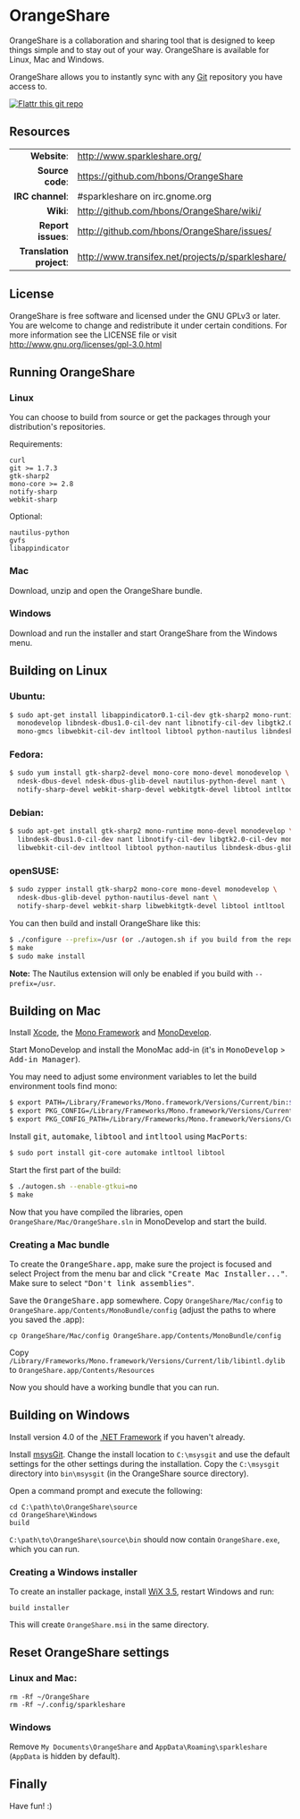 # OrangeShare

OrangeShare is a collaboration and sharing tool that is designed to keep
things simple and to stay out of your way. OrangeShare is available for Linux, Mac and Windows.

OrangeShare allows you to instantly sync with any [Git](http://www.git-scm.org/) repository you have access to.

[![Flattr this git repo](http://api.flattr.com/button/flattr-badge-large.png)](https://flattr.com/thing/21770/OrangeShare-Sharing-work-made-easy)

## Resources

|||
|-----------------------------------:|:--------------------------|
|              **Website**: | http://www.sparkleshare.org/ |
|          **Source code**: | https://github.com/hbons/OrangeShare |
|          **IRC channel**: | #sparkleshare on irc.gnome.org |
|                 **Wiki**: | http://github.com/hbons/OrangeShare/wiki/ |
|        **Report issues**: | http://github.com/hbons/OrangeShare/issues/ |
|  **Translation project**: | http://www.transifex.net/projects/p/sparkleshare/ |


## License

OrangeShare is free software and licensed under the GNU GPLv3 or later. You
are welcome to change and redistribute it under certain conditions. For more
information see the LICENSE file or visit http://www.gnu.org/licenses/gpl-3.0.html


## Running OrangeShare

### Linux

You can choose to build from source or get the packages through your distribution's repositories.

Requirements:

```
curl
git >= 1.7.3
gtk-sharp2
mono-core >= 2.8
notify-sharp
webkit-sharp
```

Optional:

```
nautilus-python
gvfs
libappindicator
```


### Mac

Download, unzip and open the OrangeShare bundle.


### Windows

Download and run the installer and start OrangeShare from the Windows menu.


## Building on Linux

### Ubuntu:

```bash
$ sudo apt-get install libappindicator0.1-cil-dev gtk-sharp2 mono-runtime mono-devel \
  monodevelop libndesk-dbus1.0-cil-dev nant libnotify-cil-dev libgtk2.0-cil-dev mono-mcs 
  mono-gmcs libwebkit-cil-dev intltool libtool python-nautilus libndesk-dbus-glib1.0-cil-dev
```

### Fedora:

```bash
$ sudo yum install gtk-sharp2-devel mono-core mono-devel monodevelop \
  ndesk-dbus-devel ndesk-dbus-glib-devel nautilus-python-devel nant \
  notify-sharp-devel webkit-sharp-devel webkitgtk-devel libtool intltool
```

### Debian:

```bash
$ sudo apt-get install gtk-sharp2 mono-runtime mono-devel monodevelop \
  libndesk-dbus1.0-cil-dev nant libnotify-cil-dev libgtk2.0-cil-dev mono-mcs mono-gmcs \
  libwebkit-cil-dev intltool libtool python-nautilus libndesk-dbus-glib1.0-cil-dev
```

### openSUSE:

```bash
$ sudo zypper install gtk-sharp2 mono-core mono-devel monodevelop \
  ndesk-dbus-glib-devel python-nautilus-devel nant \
  notify-sharp-devel webkit-sharp libwebkitgtk-devel libtool intltool
```


You can then build and install OrangeShare like this:

```bash
$ ./configure --prefix=/usr (or ./autogen.sh if you build from the repository)
$ make
$ sudo make install
```

**Note:**  The Nautilus extension will only be enabled if you build with `--prefix=/usr`.


## Building on Mac

Install [Xcode](https://developer.apple.com/xcode/), the [Mono Framework](http://www.mono-project.com/) 
and [MonoDevelop](http://monodevelop.com/).

Start MonoDevelop and install the MonoMac add-in (it's in <tt>MonoDevelop</tt> > <tt>Add-in Manager</tt>).


You may need to adjust some environment variables to let the build environment tools find mono:
   
```bash
$ export PATH=/Library/Frameworks/Mono.framework/Versions/Current/bin:$PATH
$ export PKG_CONFIG=/Library/Frameworks/Mono.framework/Versions/Current/bin/pkg-config
$ export PKG_CONFIG_PATH=/Library/Frameworks/Mono.framework/Versions/Current/lib/pkgconfig
```

Install <tt>git</tt>, <tt>automake</tt>, <tt>libtool</tt> and <tt>intltool</tt> using <tt>MacPorts</tt>:

```bash
$ sudo port install git-core automake intltool libtool
```
   
Start the first part of the build:

```bash
$ ./autogen.sh --enable-gtkui=no
$ make
```

Now that you have compiled the libraries, open `OrangeShare/Mac/OrangeShare.sln` in
MonoDevelop and start the build.


### Creating a Mac bundle

To create the <tt>OrangeShare.app</tt>, make sure the project is focused and select Project from the menu bar 
and click <tt>"Create Mac Installer..."</tt>. Make sure to select <tt>"Don't link assemblies"</tt>. 

Save the <tt>OrangeShare.app</tt> somewhere. Copy `OrangeShare/Mac/config` to
 `OrangeShare.app/Contents/MonoBundle/config` (adjust the paths to where you saved the .app):

```
cp OrangeShare/Mac/config OrangeShare.app/Contents/MonoBundle/config
```

Copy `/Library/Frameworks/Mono.framework/Versions/Current/lib/libintl.dylib` to `OrangeShare.app/Contents/Resources`

Now you should have a working bundle that you can run.


## Building on Windows

Install version 4.0 of the [.NET Framework](http://www.microsoft.com/download/en/details.aspx?id=17851) if you haven't already.

Install [msysGit](http://code.google.com/p/msysgit/downloads/detail?name=Git-1.7.8-preview20111206.exe). Change the install location to `C:\msysgit` and use the default settings for the other settings during the installation. Copy the `C:\msysgit` directory into `bin\msysgit` (in the OrangeShare source directory).

Open a command prompt and execute the following:

```
cd C:\path\to\OrangeShare\source
cd OrangeShare\Windows
build
```

`C:\path\to\OrangeShare\source\bin` should now contain `OrangeShare.exe`, which you can run.



### Creating a Windows installer

To create an installer package, install [WiX 3.5](http://wix.sourceforge.net/), restart Windows and run:

```
build installer
```

This will create `OrangeShare.msi` in the same directory.


## Reset OrangeShare settings

### Linux and Mac:

```
rm -Rf ~/OrangeShare
rm -Rf ~/.config/sparkleshare
```

### Windows

Remove `My Documents\OrangeShare` and `AppData\Roaming\sparkleshare` (`AppData` is hidden by default).


## Finally

Have fun! :)
